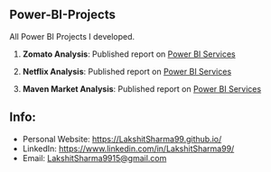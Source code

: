 ## Power-BI-Projects

All Power BI Projects I developed.

1) **Zomato Analysis**: Published report on <a href="https://app.powerbi.com/view?r=eyJrIjoiOWQ0NmRjOTYtNDczZi00YTIxLWI0M2YtOTM0ZGVkMDM0NTRmIiwidCI6IjZlOTQwYWFjLTQyNzQtNGM5Ny05YjdkLWIyMTQzM2YyZmIyZiJ9">Power BI Services</a>

2) **Netflix Analysis**: Published report on <a href="https://app.powerbi.com/view?r=eyJrIjoiMzg5MjgzY2ItNTM0YS00NDdhLTllNTYtY2I3MTc1ZGY0ZjExIiwidCI6IjZlOTQwYWFjLTQyNzQtNGM5Ny05YjdkLWIyMTQzM2YyZmIyZiJ9">Power BI Services</a>

3) **Maven Market Analysis**: Published report on <a href="https://app.powerbi.com/view?r=eyJrIjoiZWFiZjQ2MWMtNDNlMC00YjBkLTg1ZmItNzBkY2M1OWI0M2ZhIiwidCI6IjZlOTQwYWFjLTQyNzQtNGM5Ny05YjdkLWIyMTQzM2YyZmIyZiJ9">Power BI Services</a> 

## Info:

* Personal Website: <https://LakshitSharma99.github.io/>
* LinkedIn: <https://www.linkedin.com/in/LakshitSharma99/>
* Email: <a href="mailto:lakshitsharma9915@gmail.com">LakshitSharma9915@gmail.com</a>
